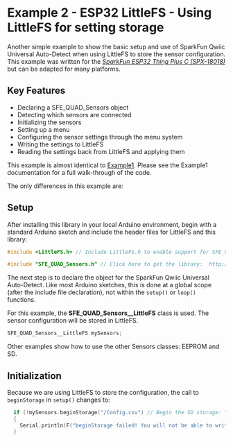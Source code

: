 # Example 2 - ESP32 LittleFS - Using LittleFS for setting storage

Another simple example to show the basic setup and use of SparkFun Qwiic Universal Auto-Detect when using LittleFS to store the sensor configuration.
This example was written for the [*SparkFun ESP32 Thing Plus C (SPX-18018)*](https://www.sparkfun.com/products/18018) but can be adapted for many platforms.

## Key Features

- Declaring a SFE_QUAD_Sensors object
- Detecting which sensors are connected
- Initializing the sensors
- Setting up a menu
- Configuring the sensor settings through the menu system
- Writing the settings to LittleFS
- Reading the settings back from LittleFS and applying them

This example is almost identical to [Example1](ex_01_Thing_Plus_C.md). Please see the Example1 documentation for a full walk-through of the code.

The only differences in this example are:

## Setup

After installing this library in your local Arduino environment, begin with a standard Arduino sketch and include the header files for LittleFS and this library:

```C++
#include <LittleFS.h> // Include LittleFS.h to enable support for SFE_QUAD_Sensors__LittleFS. Do this before #include "SFE_QUAD_Sensors.h"

#include "SFE_QUAD_Sensors.h" // Click here to get the library:  http://librarymanager/All#SparkFun_Qwiic_Universal_Auto-Detect
```

The next step is to declare the object for the SparkFun Qwiic Universal Auto-Detect. Like most Arduino sketches, this is done at a global scope (after the include file declaration), not within the ```setup()``` or ```loop()``` functions. 

For this example, the **SFE_QUAD_Sensors__LittleFS** class is used. The sensor configuration will be stored in LittleFS.

```C++
SFE_QUAD_Sensors__LittleFS mySensors;
```

Other examples show how to use the other Sensors classes: EEPROM and SD.

## Initialization

Because we are using LittleFS to store the configuration, the call to ```beginStorage``` in ```setup()``` changes to:

```C++
  if (!mySensors.beginStorage("/Config.csv") // Begin the SD storage: "/config.csv" is the file which holds the configuration
  {
    Serial.println(F("beginStorage failed! You will not be able to write or read the sensor configuration..."));
  }
```
